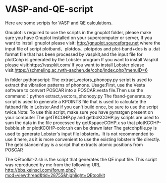 # VASP-and-QE-script
Here are some scripts for VASP and QE calculations.

Gnuplot is required to use the scripts in the gnuplot folder, please make sure you have Gnuplot installed on your supercomputer or server,
If you want to install gnuplot please visit: http://gnuplot.sourceforge.net
where the input file of script plotband、plotdos、plotpdos and plot-band+dos is a .dat format file that has been processed by vaspkit,and the input file for plotCohp is generated by the Lobster program
If you want to install Vaspkit please visit:https://vaspkit.com/
If you want to install Lobster please visit:https://schmeling.ac.rwth-aachen.de/cohp/index.php?menuID=6

In folder pythonscript:
The extract_vectors_phonopy.py script  is used to extract the vibration patterns of phonons.
Usage:First, use the Vesta software to convert POSCAR into a POSCAR.vesta file.Then use the command：python extract_vectors_phonopy.py 
The fband-generate.py script is used to generate a KPOINTS file that is used to calculate the fatband file in Lobster.And if you can't build once, be sure to use the script twice.Note: To use this script, make sure you have pymatgen present on your computer
The getTKCOHP.py and getbσKCOHP.py scripts are used to sum the data in the file processed by getKspaceCOHP.x so that plotKCOHP-bubble.sh or plotKCOHP-color.sh can be drawn later
The getcohpfile.py is used to generate Lobster's input file lobsterin。It is not recommended to use it here, as it is more convenient to use the existing lobsterin file directly.
The getdistanceinf.py is a script that extracts atomic positions from POSCAR

The QEtoolkit-2.sh is the script that generates the QE input file. This script was reproduced by me from the following URL.
http://bbs.keinsci.com/forum.php?mod=viewthread&tid=28755&highlight=QEtoolkit

